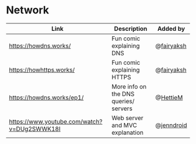 # Network

| Link | Description | Added by |
| ---- | ----------- | -------- |
| https://howdns.works/ | Fun comic explaining DNS | @[fairyaksh](https://github.com/fairyaksh) |
| https://howhttps.works/ | Fun comic explaining HTTPS | @[fairyaksh](https://github.com/fairyaksh) |
| https://howdns.works/ep1/ | More info on the DNS queries/ servers | @[HettieM](https://github.com/HettieM) |
| https://www.youtube.com/watch?v=DUg2SWWK18I | Web server and MVC explanation | @[jenndroid](https://github.com/jenndroid) |
